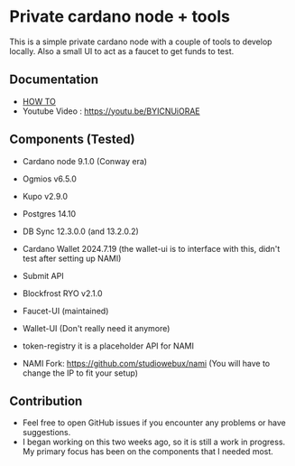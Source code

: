 # Private cardano node + tools

This is a simple private cardano node with a couple of tools to develop locally.
Also a small UI to act as a faucet to get funds to test.

## Documentation

- [HOW TO](infrastructure-resources/HOW_TO.md)
- Youtube Video : https://youtu.be/BYICNUiORAE

## Components (Tested)

- Cardano node 9.1.0 (Conway era)
- Ogmios v6.5.0
- Kupo v2.9.0
- Postgres 14.10
- DB Sync 12.3.0.0 (and 13.2.0.2)
- Cardano Wallet 2024.7.19 (the wallet-ui is to interface with this, didn't test after setting up NAMI)
- Submit API
- Blockfrost RYO v2.1.0

- Faucet-UI (maintained)
- Wallet-UI (Don't really need it anymore)
- token-registry it is a placeholder API for NAMI

- NAMI Fork: https://github.com/studiowebux/nami (You will have to change the IP to fit your setup)

## Contribution

- Feel free to open GitHub issues if you encounter any problems or have suggestions.
- I began working on this two weeks ago, so it is still a work in progress. My primary focus has been on the components that I needed most.
